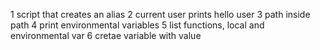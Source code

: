 1 script that creates an alias
2 current user prints hello user
3 path inside path
4 print environmental variables
5 list functions, local and environmental var
6 cretae variable with value
